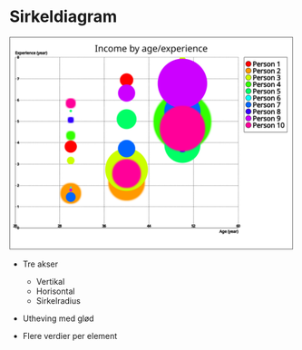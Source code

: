 # Sirkeldiagram #

<img src="scatter_chart.svg" alt="scatter chart" width="500" height="375" />

* Tre akser
  * Vertikal
  * Horisontal
  * Sirkelradius
* Utheving med glød

* Flere verdier per element
